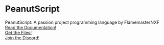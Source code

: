 # PeanutScript
PeanutScript: A passion project programming language by FlamemasterNXF<br>
[Read the Documentation!](DOCS.md) <br>
[Get the Files!](Dist) <br>
[Join the Discord!](https://discord.gg/dauxGZwc9u) <br>